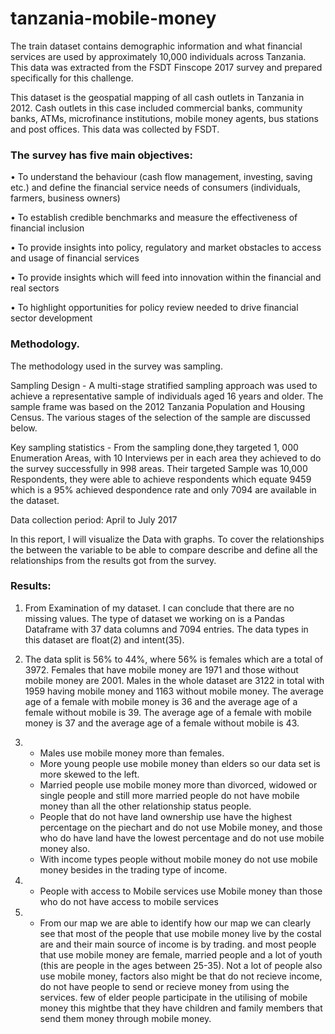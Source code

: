 # tanzania-mobile-money

The train dataset contains demographic information and what financial services are used by approximately 10,000 individuals 
across Tanzania. This data was extracted from the FSDT Finscope 2017 survey and prepared specifically for this challenge. 

This dataset is the geospatial mapping of all cash outlets in Tanzania in 2012. Cash outlets in this case included commercial 
banks, community banks, ATMs, microfinance institutions, mobile money agents, bus stations and post offices. This data was 
collected by FSDT.

### The survey has five main objectives:

• To understand the behaviour (cash flow management, investing, saving etc.) and define
the financial service needs of consumers (individuals, farmers, business owners)

• To establish credible benchmarks and measure the effectiveness of financial inclusion

• To provide insights into policy, regulatory and market obstacles to access and usage
of financial services

• To provide insights which will feed into innovation within the financial and real sectors

• To highlight opportunities for policy review needed to drive financial sector
development 

### Methodology.

The methodology used in the survey was sampling.

Sampling Design - A multi-stage stratified sampling approach was used to achieve a representative sample
of individuals aged 16 years and older. The sample frame was based on the 2012 Tanzania
Population and Housing Census. The various stages of the selection of the sample are
discussed below.

Key sampling statistics - From the sampling done,they targeted 1, 000 Enumeration Areas, with 10 Interviews per in each area
they achieved to do the survey successfully in 998 areas. Their targeted Sample was 10,000 Respondents, 
they were able to achieve respondents which equate 9459 which is a 95% achieved despondence rate and only 7094 are available 
in the dataset. 

Data collection period: April to July 2017

In this report, I will visualize the Data with graphs. To cover the relationships the between the variable to be able to compare describe and define all the relationships from the results got from the survey.

### Results:

1. From Examination of my dataset. I can conclude that there are no missing values. The type of dataset we working on is a Pandas Dataframe with 37 data columns and 7094 entries. The data types in this dataset are float(2) and intent(35).

2. The data split is 56% to 44%, where 56% is females which are a total of 3972. Females that have mobile money are 1971 and those without mobile money are 2001. Males in the whole dataset are 3122 in total with 1959 having mobile money and 1163 without mobile money. The average age of a female with mobile money is 36 and the average age of a female without mobile is 39. The average age of a female with mobile money is 37 and the average age of a female without mobile is 43. 

3. - Males use mobile money more than females.
   - More young people use mobile money than elders so our data 	set is more skewed to the left.
   - Married people use mobile money more than divorced, widowed 	or single people and still more married people do not have 	mobile money than all the other relationship status people.
   - People that do not have land ownership use have the highest 	percentage on the piechart and do not use Mobile money, 		and those who do have land have the lowest percentage and 	do not use mobile money also.
   - With income types people without mobile money do not use 		mobile money besides in the trading type of income.

4. - People with access to Mobile services use Mobile money than 	those who do not have access to mobile services

5. - From our map we are able to identify how our map we can clearly see that most of the people that use mobile money live by the costal are and their main source of income is by trading. and most people that use mobile money are female, married people and a lot of youth (this are people in the ages between 25-35). Not a lot of people also use mobile money, factors also might be that do not recieve income, do not have people to send or recieve money from using the services. few of elder people participate in the utilising of mobile money this mightbe that they have children and family members that send them money through mobile money.

